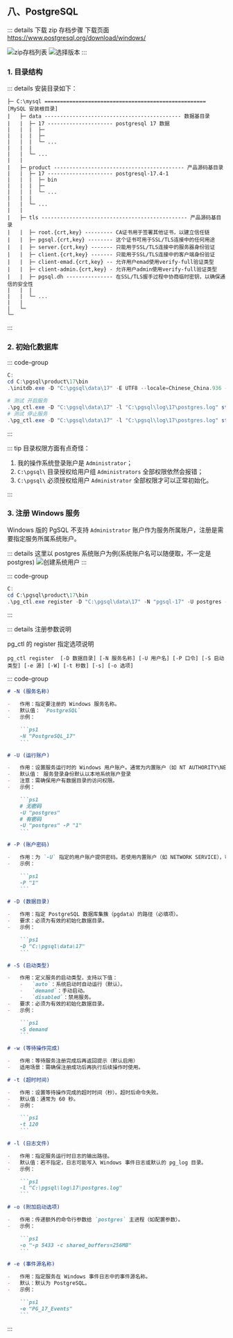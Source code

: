 ## 八、PostgreSQL

::: details 下载 zip 存档步骤
下载页面 https://www.postgresql.org/download/windows/

![zip存档列表](/assets/iis/pgsql/1.jpg)
![选择版本](/assets/iis/pgsql/2.jpg)
:::

### 1. 目录结构

::: details 安装目录如下：

```
├─ C:\mysql ==================================================== [MySQL 安装根目录]
|   ├─ data -------------------------------------------- 数据基目录
|   |  ├─ 17 --------------------- postgresql 17 数据
|   |  |  ├─
|   |  |  ├─
|   |  |  └─ ...
|   |  |
|   |  └─ ...
|   |
|   ├─ product ------------------------------------------ 产品源码基目录
|   |  ├─ 17 --------------------- postgresql-17.4-1
|   |  |  ├─ bin
|   |  |  ├─
|   |  |  └─ ...
|   |  |
|   |  └─ ...
|   |
|   ├─ tls ----------------------------------------------- 产品源码基目录
|   |  ├─ root.{crt,key} --------- CA证书用于签署其他证书，以建立信任链
|   |  ├─ pgsql.{crt,key} -------- 这个证书可用于SSL/TLS连接中的任何用途
|   |  ├─ server.{crt,key} ------- 只能用于SSL/TLS连接中的服务器身份验证
|   |  ├─ client.{crt,key} ------- 只能用于SSL/TLS连接中的客户端身份验证
|   |  ├─ client-emad.{crt,key} -- 允许用户emad使用verify-full验证类型
|   |  ├─ client-admin.{crt,key} - 允许用户admin使用verify-full验证类型
|   |  ├─ pgsql.dh --------------- 在SSL/TLS握手过程中协商临时密钥，以确保通信的安全性
|   |  |
|   |  └─ ...
|   |
|   └─
└─
```

:::

### 2. 初始化数据库

::: code-group

```ps1 [17]
C:
cd C:\pgsql\product\17\bin
.\initdb.exe -D "C:\pgsql\data\17" -E UTF8 --locale=Chinese_China.936 -U postgres -W

# 测试 开启服务
.\pg_ctl.exe -D "C:\pgsql\data\17" -l "C:\pgsql\log\17\postgres.log" start
# 测试 停止服务
.\pg_ctl.exe -D "C:\pgsql\data\17" -l "C:\pgsql\log\17\postgres.log" start
```

:::

::: tip 目录权限方面有点奇怪：

1. 我的操作系统登录账户是 `Administrator`；
2. `C:\pgsql\` 目录授权给用户组 `Administrators` 全部权限依然会报错；
3. `C:\pgsql\` 必须授权给用户 `Administrator` 全部权限才可以正常初始化。

:::

### 3. 注册 Windows 服务

Windows 版的 PgSQL 不支持 `Administrator` 账户作为服务所属账户，注册是需要指定服务所属系统账户。

::: details 这里以 postgres 系统账户为例(系统账户名可以随便取，不一定是 postgres)
![创建系统用户](/assets/iis/pgsql/3.jpg)
:::

::: code-group

```ps1 [17]
C:
cd C:\pgsql\product\17\bin
.\pg_ctl.exe register -D "C:\pgsql\data\17" -N "pgsql-17" -U postgres -P "1" -S demand
```

:::

::: details 注册参数说明

pg_ctl 的 register 指定选项说明

`pg_ctl register  [-D 数据目录] [-N 服务名称] [-U 用户名] [-P 口令] [-S 启动类型] [-e 源] [-W] [-t 秒数] [-s] [-o 选项]`

::: code-group

````md [-N]
# -N (服务名称)

-   作用：指定要注册的 Windows 服务名称。
-   默认值： `PostgreSQL`
-   示例：

    ```ps1
    -N "PostgreSQL_17"
    ```
````

````md [-U]
# -U (运行账户)

-   作用：设置服务运行时的 Windows 用户账户。通常为内置账户（如 NT AUTHORITY\NETWORK SERVICE）或本地用户（超级管理员账户无法启动）。
-   默认值： 服务登录身份默认以本地系统账户登录
-   注意：需确保用户有数据目录的访问权限。
-   示例：

    ```ps1
    # 无密码
    -U "postgres"
    # 有密码
    -U "postgres" -P "1"
    ```
````

````md [-P]
# -P (账户密码)

-   作用：为 `-U` 指定的用户账户提供密码。若使用内置账户（如 NETWORK SERVICE），可省略。
-   示例：

    ```ps1
    -P "1"
    ```
````

````md [-D]
# -D (数据目录)

-   作用：指定 PostgreSQL 数据库集簇（pgdata）的路径（必填项）。
-   要求：必须为有效的初始化数据目录。
-   示例：

    ```ps1
    -D "C:\pgsql\data\17"
    ```
````

````md [-S]
# -S (启动类型)

-   作用：定义服务的启动类型，支持以下值：
    -   `auto`：系统启动时自动运行（默认）。
    -   `demand`：手动启动。
    -   `disabled`：禁用服务。
-   要求：必须为有效的初始化数据目录。
-   示例：

    ```ps1
    -S demand
    ```
````

```md [-w]
# -w (等待操作完成)

-   作用：等待服务注册完成后再返回提示（默认启用）
-   适用场景：需确保注册成功后再执行后续操作时使用。
```

````md [-t]
# -t (超时时间)

-   作用：设置等待操作完成的超时时间（秒）。超时后命令失败。
-   默认值：通常为 60 秒。
-   示例：

    ```ps1
    -t 120
    ```
````

````md [-l]
# -l (日志文件)

-   作用：指定服务运行时日志的输出路径。
-   默认值：若不指定，日志可能写入 Windows 事件日志或默认的 pg_log 目录。
-   示例：

    ```ps1
    -l "C:\pgsql\log\17\postgres.log"
    ```
````

````md [-o]
# -o (附加启动选项)

-   作用：传递额外的命令行参数给 `postgres` 主进程（如配置参数）。
-   示例：

    ```ps1
    -o "-p 5433 -c shared_buffers=256MB"
    ```
````

````md [-e]
# -e (事件源名称)

-   作用：指定服务在 Windows 事件日志中的事件源名称。
-   默认：默认为 PostgreSQL。
-   示例：

    ```ps1
    -e "PG_17_Events"
    ```
````

:::
